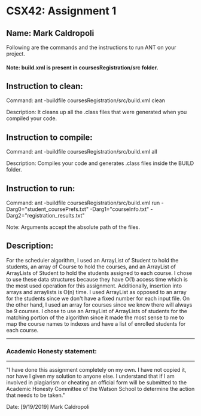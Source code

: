 # CSX42: Assignment 1
## Name: Mark Caldropoli

Following are the commands and the instructions to run ANT on your project.
#### Note: build.xml is present in coursesRegistration/src folder.

## Instruction to clean:

Command: ant -buildfile coursesRegistration/src/build.xml clean

Description: It cleans up all the .class files that were generated when you
compiled your code.

## Instruction to compile:

Command: ant -buildfile coursesRegistration/src/build.xml all

Description: Compiles your code and generates .class files inside the BUILD folder.

## Instruction to run:

Command: ant -buildfile coursesRegistration/src/build.xml run -Darg0="student_coursePrefs.txt" -Darg1="courseInfo.txt" -Darg2="registration_results.txt" 

Note: Arguments accept the absolute path of the files.

## Description:

For the scheduler algorithm, I used an ArrayList of Student to hold the students, an array of Course to hold the courses, and an ArrayList of ArrayLists of Student to hold the students assigned to each course. I chose to use these data structures because they have O(1) access time which is the most used operation for this assignment. Additionally, insertion into arrays and arraylists is O(n) time. I used ArrayList as opposed to an array for the students since we don't have a fixed number for each input file. On the other hand, I used an array for courses since we know there will always be 9 courses. I chose to use an ArrayList of ArrayLists of students for the matching portion of the algorithm since it made the most sense to me to map the course names to indexes and have a list of enrolled students for each course.

-----------------------------------------------------------------------
### Academic Honesty statement:
-----------------------------------------------------------------------

"I have done this assignment completely on my own. I have not copied
it, nor have I given my solution to anyone else. I understand that if
I am involved in plagiarism or cheating an official form will be
submitted to the Academic Honesty Committee of the Watson School to
determine the action that needs to be taken."

Date: [9/19/2019]
Mark Caldropoli



